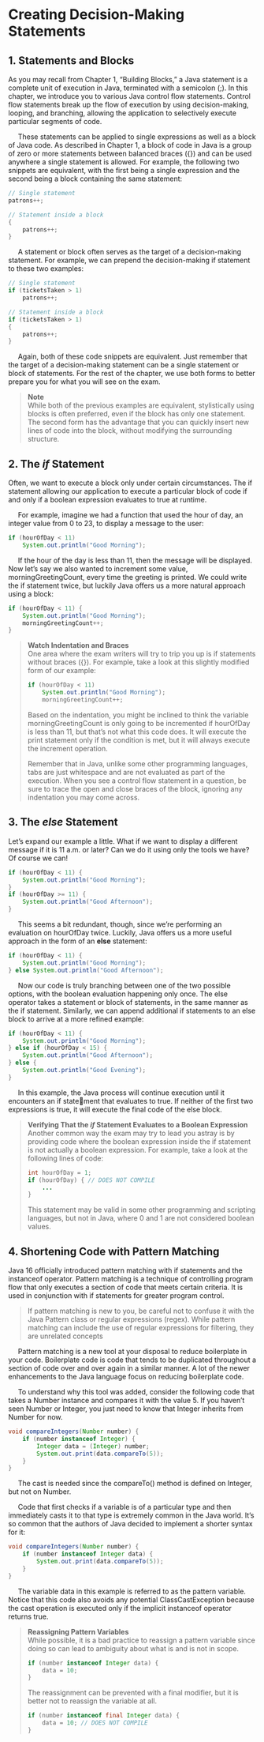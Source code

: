 # Creating Decision-Making Statements

## 1. Statements and Blocks
As you may recall from Chapter 1, “Building Blocks,” a Java statement is a complete unit of
execution in Java, terminated with a semicolon (;). In this chapter, we introduce you to various Java control flow 
statements. Control flow statements break up the flow of execution by
using decision-making, looping, and branching, allowing the application to selectively execute particular segments of code. <br />

&nbsp;&nbsp;&nbsp;&nbsp;
These statements can be applied to single expressions as well as a block of Java code.
As described in Chapter 1, a block of code in Java is a group of zero or more statements
between balanced braces ({}) and can be used anywhere a single statement is allowed. For
example, the following two snippets are equivalent, with the first being a single expression
and the second being a block containing the same statement:
```java
// Single statement
patrons++;

// Statement inside a block
{
    patrons++;
}
```

&nbsp;&nbsp;&nbsp;&nbsp;
A statement or block often serves as the target of a decision-making statement. For
example, we can prepend the decision-making if statement to these two examples:
```java
// Single statement
if (ticketsTaken > 1)
    patrons++;

// Statement inside a block
if (ticketsTaken > 1)
{
    patrons++;
}
```

&nbsp;&nbsp;&nbsp;&nbsp;
Again, both of these code snippets are equivalent. Just remember that the target of a
decision-making statement can be a single statement or block of statements. For the rest of
the chapter, we use both forms to better prepare you for what you will see on the exam.

> **Note** <br />
> While both of the previous examples are equivalent, stylistically using
blocks is often preferred, even if the block has only one statement. The
second form has the advantage that you can quickly insert new lines of
code into the block, without modifying the surrounding structure.

## 2. The _if_ Statement
Often, we want to execute a block only under certain circumstances. The if statement  allowing our application to execute a particular
block of code if and only if a boolean expression evaluates to true at runtime.

&nbsp;&nbsp;&nbsp;&nbsp;
For example, imagine we had a function that used the hour of day, an integer value from
0 to 23, to display a message to the user:
```java
if (hourOfDay < 11)
    System.out.println("Good Morning");
```

&nbsp;&nbsp;&nbsp;&nbsp;
If the hour of the day is less than 11, then the message will be displayed. Now let’s say
we also wanted to increment some value, morningGreetingCount, every time the greeting
is printed. We could write the if statement twice, but luckily Java offers us a more natural
approach using a block:
```java
if (hourOfDay < 11) {
    System.out.println("Good Morning");
    morningGreetingCount++;
}
```
> **Watch Indentation and Braces** <br />
> One area where the exam writers will try to trip you up is if statements without braces
({}). For example, take a look at this slightly modified form of our example:
> ```java
> if (hourOfDay < 11)
>     System.out.println("Good Morning");
>     morningGreetingCount++;
> ```
> Based on the indentation, you might be inclined to think the variable
morningGreetingCount is only going to be incremented if hourOfDay is less than 11,
but that’s not what this code does. It will execute the print statement only if the condition is
met, but it will always execute the increment operation. <br />
>
> Remember that in Java, unlike some other programming languages, tabs are just
whitespace and are not evaluated as part of the execution. When you see a control flow
statement in a question, be sure to trace the open and close braces of the block, ignoring
any indentation you may come across.

## 3. The _else_ Statement
Let’s expand our example a little. What if we want to display a different message if it is 11
a.m. or later? Can we do it using only the tools we have? Of course we can!
```java
if (hourOfDay < 11) {
    System.out.println("Good Morning");
}
if (hourOfDay >= 11) {
    System.out.println("Good Afternoon");
}
```

&nbsp;&nbsp;&nbsp;&nbsp;
This seems a bit redundant, though, since we’re performing an evaluation on hourOfDay
twice. Luckily, Java offers us a more useful approach in the form of an **else** statement:
```java
if (hourOfDay < 11) {
    System.out.println("Good Morning");
} else System.out.println("Good Afternoon");
```

&nbsp;&nbsp;&nbsp;&nbsp;
Now our code is truly branching between one of the two possible options, with the
boolean evaluation happening only once. The else operator takes a statement or block of
statements, in the same manner as the if statement. Similarly, we can append additional if
statements to an else block to arrive at a more refined example:
```java
if (hourOfDay < 11) {
    System.out.println("Good Morning");
} else if (hourOfDay < 15) {
    System.out.println("Good Afternoon");
} else {
    System.out.println("Good Evening");
}
```

&nbsp;&nbsp;&nbsp;&nbsp;
In this example, the Java process will continue execution until it encounters an if statement that evaluates to true. If neither of the first two expressions is true, it will execute the
final code of the else block.

> **Verifying That the *if* Statement Evaluates to a Boolean Expression** <br />
> Another common way the exam may try to lead you astray is by providing code where the
boolean expression inside the if statement is not actually a boolean expression. For
example, take a look at the following lines of code:
> ```java
> int hourOfDay = 1;
> if (hourOfDay) { // DOES NOT COMPILE
>     ...
> }
> ```
> This statement may be valid in some other programming and scripting languages, but not
in Java, where 0 and 1 are not considered boolean values.

## 4. Shortening Code with Pattern Matching
Java 16 officially introduced pattern matching with if statements and the instanceof operator.
Pattern matching is a technique of controlling program flow that only executes a section
of code that meets certain criteria. It is used in conjunction with if statements for greater
program control.

> If pattern matching is new to you, be careful not to confuse it with the
> Java Pattern class or regular expressions (regex). While pattern matching can include the use of regular expressions 
> for filtering, they are unrelated concepts

&nbsp;&nbsp;&nbsp;&nbsp;
Pattern matching is a new tool at your disposal to reduce boilerplate in your code.
Boilerplate code is code that tends to be duplicated throughout a section of code over and
over again in a similar manner. A lot of the newer enhancements to the Java language focus
on reducing boilerplate code.

&nbsp;&nbsp;&nbsp;&nbsp;
To understand why this tool was added, consider the following code that takes a Number
instance and compares it with the value 5. If you haven’t seen Number or Integer, you just
need to know that Integer inherits from Number for now.

```java
void compareIntegers(Number number) {
    if (number instanceof Integer) {
        Integer data = (Integer) number;
        System.out.print(data.compareTo(5));
    }
}
```

&nbsp;&nbsp;&nbsp;&nbsp;
The cast is needed since the compareTo() method is defined on Integer, but not
on Number.

&nbsp;&nbsp;&nbsp;&nbsp;
Code that first checks if a variable is of a particular type and then immediately casts it to
that type is extremely common in the Java world. It’s so common that the authors of Java
decided to implement a shorter syntax for it:

```java
void compareIntegers(Number number) {
    if (number instanceof Integer data) {
        System.out.print(data.compareTo(5));
    }
}
```

&nbsp;&nbsp;&nbsp;&nbsp;
The variable data in this example is referred to as the pattern variable. Notice that this
code also avoids any potential ClassCastException because the cast operation is executed
only if the implicit instanceof operator returns true.

> **Reassigning Pattern Variables** <br />
> While possible, it is a bad practice to reassign a pattern variable since doing so can lead to
ambiguity about what is and is not in scope.
> ```java
> if (number instanceof Integer data) {
>     data = 10;
> }
> ```
> The reassignment can be prevented with a final modifier, but it is better not to reassign
the variable at all.
> ```java
> if (number instanceof final Integer data) {
>     data = 10; // DOES NOT COMPILE
> }
> ```
